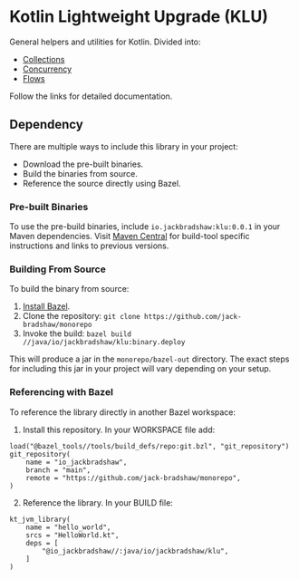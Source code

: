 # Kotlin Lightweight Upgrade (KLU)

General helpers and utilities for Kotlin. Divided into:

- [Collections](https://github.com/jack-bradshaw/monorepo/blob/main/java/io/jackbradshaw/klu/collections)
- [Concurrency](https://github.com/jack-bradshaw/monorepo/blob/main/java/io/jackbradshaw/klu/concurrency)
- [Flows](https://github.com/jack-bradshaw/monorepo/blob/main/java/io/jackbradshaw/klu/flow)

Follow the links for detailed documentation.

## Dependency

There are multiple ways to include this library in your project:

- Download the pre-built binaries.
- Build the binaries from source.
- Reference the source directly using Bazel.

### Pre-built Binaries

To use the pre-build binaries, include `io.jackbradshaw:klu:0.0.1` in your Maven dependencies. Visit
[Maven Central](https://search.maven.org/artifact/io.jackbradshaw/klu) for build-tool specific instructions and links to
previous versions.

### Building From Source

To build the binary from source:

1. [Install Bazel](https://docs.bazel.build/versions/main/install.html).
2. Clone the repository: `git clone https://github.com/jack-bradshaw/monorepo`
3. Invoke the build: `bazel build //java/io/jackbradshaw/klu:binary.deploy`

This will produce a jar in the `monorepo/bazel-out` directory. The exact steps for including this jar in your project
will vary depending on your setup.

### Referencing with Bazel

To reference the library directly in another Bazel workspace:

1. Install this repository. In your WORKSPACE file add:

```
load("@bazel_tools//tools/build_defs/repo:git.bzl", "git_repository")
git_repository(
    name = "io_jackbradshaw",
    branch = "main",
    remote = "https://github.com/jack-bradshaw/monorepo",
)
```

2. Reference the library. In your BUILD file:

```
kt_jvm_library(
    name = "hello_world",
    srcs = "HelloWorld.kt",
    deps = [
        "@io_jackbradshaw//:java/io/jackbradshaw/klu",
    ]
)
```